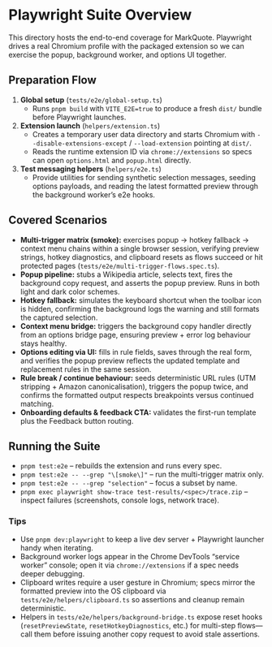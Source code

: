 <!-- markdownlint-disable MD013 -->

# Playwright Suite Overview

This directory hosts the end-to-end coverage for MarkQuote. Playwright drives a real Chromium profile with the packaged extension so we can exercise the popup, background worker, and options UI together.

## Preparation Flow

1. **Global setup** (`tests/e2e/global-setup.ts`)
   - Runs `pnpm build` with `VITE_E2E=true` to produce a fresh `dist/` bundle before Playwright launches.
2. **Extension launch** (`helpers/extension.ts`)
   - Creates a temporary user data directory and starts Chromium with `--disable-extensions-except` / `--load-extension` pointing at `dist/`.
   - Reads the runtime extension ID via `chrome://extensions` so specs can open `options.html` and `popup.html` directly.
3. **Test messaging helpers** (`helpers/e2e.ts`)
   - Provide utilities for sending synthetic selection messages, seeding options payloads, and reading the latest formatted preview through the background worker’s e2e hooks.

## Covered Scenarios

- **Multi-trigger matrix (smoke):** exercises popup → hotkey fallback → context menu chains within a single browser session, verifying preview strings, hotkey diagnostics, and clipboard resets as flows succeed or hit protected pages (`tests/e2e/multi-trigger-flows.spec.ts`).
- **Popup pipeline:** stubs a Wikipedia article, selects text, fires the background copy request, and asserts the popup preview. Runs in both light and dark color schemes.
- **Hotkey fallback:** simulates the keyboard shortcut when the toolbar icon is hidden, confirming the background logs the warning and still formats the captured selection.
- **Context menu bridge:** triggers the background copy handler directly from an options bridge page, ensuring preview + error log behaviour stays healthy.
- **Options editing via UI:** fills in rule fields, saves through the real form, and verifies the popup preview reflects the updated template and replacement rules in the same session.
- **Rule break / continue behaviour:** seeds deterministic URL rules (UTM stripping + Amazon canonicalisation), triggers the popup twice, and confirms the formatted output respects breakpoints versus continued matching.
- **Onboarding defaults & feedback CTA:** validates the first-run template plus the Feedback button routing.

## Running the Suite

- `pnpm test:e2e` – rebuilds the extension and runs every spec.
- `pnpm test:e2e -- --grep "\[smoke\]"` – run the multi-trigger matrix only.
- `pnpm test:e2e -- --grep "selection"` – focus a subset by name.
- `pnpm exec playwright show-trace test-results/<spec>/trace.zip` – inspect failures (screenshots, console logs, network trace).

### Tips

- Use `pnpm dev:playwright` to keep a live dev server + Playwright launcher handy when iterating.
- Background worker logs appear in the Chrome DevTools “service worker” console; open it via `chrome://extensions` if a spec needs deeper debugging.
- Clipboard writes require a user gesture in Chromium; specs mirror the formatted preview into the OS clipboard via `tests/e2e/helpers/clipboard.ts` so assertions and cleanup remain deterministic.
- Helpers in `tests/e2e/helpers/background-bridge.ts` expose reset hooks (`resetPreviewState`, `resetHotkeyDiagnostics`, etc.) for multi-step flows—call them before issuing another copy request to avoid stale assertions.
